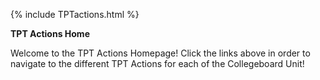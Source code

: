 {% include TPTactions.html %}

**TPT Actions Home**

Welcome to the TPT Actions Homepage! Click the links above in order to navigate to the different TPT Actions for each of the Collegeboard Unit!
